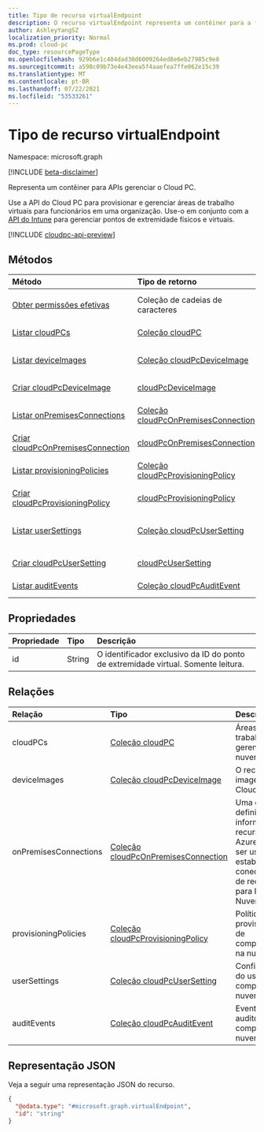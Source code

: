 ```yaml
---
title: Tipo de recurso virtualEndpoint
description: O recurso virtualEndpoint representa um contêiner para a funcionalidade de gerenciamento de computador na nuvem.
author: AshleyYangSZ
localization_priority: Normal
ms.prod: cloud-pc
doc_type: resourcePageType
ms.openlocfilehash: 929b6e1c404dad30d6009264ed8e6eb27985c9e8
ms.sourcegitcommit: a598c09b73e4e43eea5f4aaefea7ffe062e15c39
ms.translationtype: MT
ms.contentlocale: pt-BR
ms.lasthandoff: 07/22/2021
ms.locfileid: "53533261"
---
```

# <a name="virtualendpoint-resource-type"></a>Tipo de recurso virtualEndpoint

Namespace: microsoft.graph

[!INCLUDE [beta-disclaimer](../../includes/beta-disclaimer.md)]

Representa um contêiner para APIs gerenciar o Cloud PC.

Use a API do Cloud PC para provisionar e gerenciar áreas de trabalho virtuais para funcionários em uma organização. Use-o em conjunto com a [API do Intune](../resources/intune-graph-overview.md) para gerenciar pontos de extremidade físicos e virtuais.

[!INCLUDE [cloudpc-api-preview](../../includes/cloudpc-api-preview.md)]
## <a name="methods"></a>Métodos

|Método|Tipo de retorno|Descrição|
|:---|:---|:---|
|[Obter permissões efetivas](../api/virtualendpoint-geteffectivepermissions.md)|Coleção de cadeias de caracteres|Exibir as permissões efetivas do usuário autenticado no momento.|
|[Listar cloudPCs](../api/virtualendpoint-list-cloudpcs.md)|[Coleção cloudPC](../resources/cloudpc.md)|Listar propriedades e relações dos objetos [cloudPC.](../resources/cloudpc.md)|
|[Listar deviceImages](../api/virtualendpoint-list-deviceimages.md)|[Coleção cloudPcDeviceImage](../resources/cloudpcdeviceimage.md)|Listar as propriedades e as relações dos [objetos cloudPcDeviceImage.](../resources/cloudpcdeviceimage.md)|
|[Criar cloudPcDeviceImage](../api/virtualendpoint-post-deviceimages.md)|[cloudPcDeviceImage](../resources/cloudpcdeviceimage.md)|Crie um novo [objeto cloudPcDeviceImage.](../resources/cloudpcdeviceimage.md)|
|[Listar onPremisesConnections](../api/virtualendpoint-list-onpremisesconnections.md)|[Coleção cloudPcOnPremisesConnection](../resources/cloudpconpremisesconnection.md)|Listar propriedades e relações dos objetos [cloudPcOnPremisesConnection.](../resources/cloudpconpremisesconnection.md)|
|[Criar cloudPcOnPremisesConnection](../api/virtualendpoint-post-onpremisesconnections.md)|[cloudPcOnPremisesConnection](../resources/cloudpconpremisesconnection.md)|Crie um novo [objeto cloudPcOnPremisesConnection.](../resources/cloudpconpremisesconnection.md)|
|[Listar provisioningPolicies](../api/virtualendpoint-list-provisioningpolicies.md)|[Coleção cloudPcProvisioningPolicy](../resources/cloudpcprovisioningpolicy.md)|Listar propriedades e relações dos objetos [cloudPcProvisioningPolicy.](../resources/cloudpcprovisioningpolicy.md)|
|[Criar cloudPcProvisioningPolicy](../api/virtualendpoint-post-provisioningpolicies.md)|[cloudPcProvisioningPolicy](../resources/cloudpcprovisioningpolicy.md)|Crie um novo [objeto cloudPcProvisioningPolicy.](../resources/cloudpcprovisioningpolicy.md)|
|[Listar userSettings](../api/virtualendpoint-list-usersettings.md)|[Coleção cloudPcUserSetting](../resources/cloudpcusersetting.md)|Obter os recursos cloudPcUserSetting da propriedade de navegação userSettings.|
|[Criar cloudPcUserSetting](../api/virtualendpoint-post-usersettings.md)|[cloudPcUserSetting](../resources/cloudpcusersetting.md)|Crie um novo objeto cloudPcUserSetting.|
|[Listar auditEvents](../api/virtualendpoint-list-auditevents.md)|[Coleção cloudPcAuditEvent](../resources/cloudpcauditevent.md)|Listar propriedades e relações dos objetos [cloudPcAuditEvent.](../resources/cloudpcauditevent.md)|

## <a name="properties"></a>Propriedades

|Propriedade|Tipo|Descrição|
|:---|:---|:---|
|id|String|O identificador exclusivo da ID do ponto de extremidade virtual. Somente leitura.|

## <a name="relationships"></a>Relações

|Relação|Tipo|Descrição|
|:---|:---|:---|
|cloudPCs|[Coleção cloudPC](../resources/cloudpc.md)|Áreas de trabalho virtuais gerenciadas na nuvem.|
|deviceImages|[Coleção cloudPcDeviceImage](../resources/cloudpcdeviceimage.md)|O recurso de imagem no Cloud PC.|
|onPremisesConnections|[Coleção cloudPcOnPremisesConnection](../resources/cloudpconpremisesconnection.md)|Uma coleção definida de informações de recursos do Azure que pode ser usada para estabelecer a conectividade de rede local para PCs na Nuvem.|
|provisioningPolicies|[Coleção cloudPcProvisioningPolicy](../resources/cloudpcprovisioningpolicy.md)|Política de provisionamento de computadores na nuvem.|
|userSettings|[Coleção cloudPcUserSetting](../resources/cloudpcusersetting.md)|Configurações do usuário do computador na nuvem. |
|auditEvents|[Coleção cloudPcAuditEvent](../resources/cloudpcauditevent.md)|Evento de auditoria de computador na nuvem.|

## <a name="json-representation"></a>Representação JSON

Veja a seguir uma representação JSON do recurso.
<!-- {
  "blockType": "resource",
  "keyProperty": "id",
  "@odata.type": "microsoft.graph.virtualEndpoint",
  "openType": false
}
-->

``` json
{
  "@odata.type": "#microsoft.graph.virtualEndpoint",
  "id": "string"
}
```
